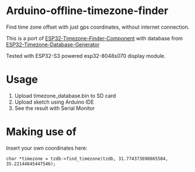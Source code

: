 # Arduino-offline-timezone-finder
Find time zone offset with just gps coordinates, without internet connection.

This is a port of [ESP32-Timezone-Finder-Component](https://github.com/HarryVienna/ESP32-Timezone-Finder-Component) with database from [ESP32-Timezone-Database-Generator](https://github.com/HarryVienna/ESP32-Timezone-Database-Generator)

Tested with ESP32-S3 powered esp32-8048s070 display module. 

# Usage

1. Upload timezone_database.bin to SD card
2. Upload sketch using Arduino IDE
3. See the result with Serial Monitor

# Making use of

Insert your own coordinates here:
```
char *timezone = tzdb->find_timezone(tzdb, 31.774373690865584, 35.22144645447546);
```




